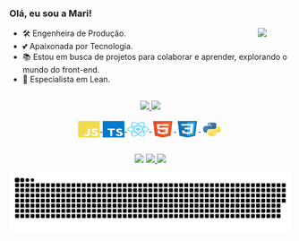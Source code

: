 ### Olá, eu sou a Mari!
<img align="right" width="12%" src="https://media.giphy.com/media/FAFo1M7EC4gRZ4HETH/giphy.gif">

- 🛠 Engenheira de Produção.
- 💕 Apaixonada por Tecnologia.
- 📚 Estou em busca de projetos para colaborar e aprender, explorando o mundo do front-end.
- 🎯 Especialista em Lean.

##

 <div align="center">
  <a href="https://github.com/eyngmari">
  <img height="180em" src="https://github-readme-stats.vercel.app/api/top-langs/?username=eyngmari&layout=compact&langs_count=7&theme=dracula"/>
  <img height="180em" src="https://github-readme-stats.vercel.app/api?username=eyngmari&show_icons=true&theme=dracula&include_all_commits=true&count_private=true"/>
</div>
  
  
<div style="display: inline_block" align="center"><br>
  <img align="center" alt="Mari-Js" height="30" width="40" src="https://raw.githubusercontent.com/devicons/devicon/master/icons/javascript/javascript-plain.svg">
  <img align="center" alt="Mari-Ts" height="30" width="40" src="https://raw.githubusercontent.com/devicons/devicon/master/icons/typescript/typescript-plain.svg">
  <img align="center" alt="Mari-React" height="30" width="40" src="https://raw.githubusercontent.com/devicons/devicon/master/icons/react/react-original.svg">
  <img align="center" alt="Mari-HTML" height="30" width="40" src="https://raw.githubusercontent.com/devicons/devicon/master/icons/html5/html5-original.svg">
  <img align="center" alt="Mari-CSS" height="30" width="40" src="https://raw.githubusercontent.com/devicons/devicon/master/icons/css3/css3-original.svg">
  <img align="center" alt="Mari-Python" height="30" width="40" src="https://raw.githubusercontent.com/devicons/devicon/master/icons/python/python-original.svg">
</div>
  
##

<div align="center">
  <a href="https://www.linkedin.com/in/mariana-eyng-2a5662104/" target="_blank"><img src="https://img.shields.io/badge/-LinkedIn-%230077B5?style=for-the-badge&logo=linkedin&logoColor=white" target="_blank"></a> 
  <a href = "mailto:mariana.eyn@gmail.com"><img src="https://img.shields.io/badge/-Gmail-%23333?style=for-the-badge&logo=gmail&logoColor=white" target="_blank">
  <a href="https://www.instagram.com/eyngmari/?hl=pt-br" target="_blank"><img src="https://img.shields.io/badge/-Instagram-%23E4405F?style=for-the-badge&logo=instagram&logoColor=white" target="_blank"></a>
  </a>
  
 
  ![Snake animation](https://github.com/eyngmari/eyngmari/blob/output/github-contribution-grid-snake.svg)
  
</div>




